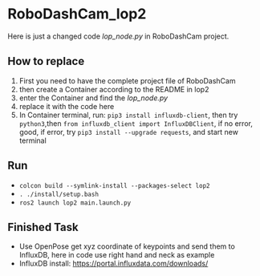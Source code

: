 # RoboDashCam_lop2
Here is just a changed code *lop_node.py* in RoboDashCam project.
## How to replace
1. First you need to have the complete project file of RoboDashCam
2. then create a Container according to the README in lop2
3. enter the Container and find the *lop_node.py*
4. replace it with the code here
5. In Container terminal, run: `pip3 install influxdb-client`, then try `python3`,then `from influxdb_client import InfluxDBClient`, if no error, good, if error, try `pip3 install --upgrade requests`, and start new terminal
## Run
* `colcon build --symlink-install --packages-select lop2`
* `. ./install/setup.bash`
* `ros2 launch lop2 main.launch.py`
## Finished Task
* Use OpenPose get xyz coordinate of keypoints and send them to InfluxDB, here in code use right hand and neck as example
* InfluxDB install: https://portal.influxdata.com/downloads/
